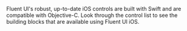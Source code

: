Fluent UI's robust, up-to-date iOS controls are built with Swift and are compatible with Objective-C. Look through the control list to see the building blocks that are available using Fluent UI iOS.
